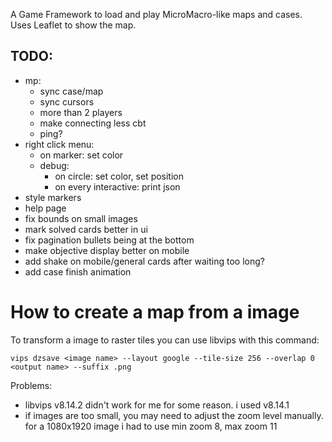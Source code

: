 A Game Framework to load and play MicroMacro-like maps and cases.
Uses Leaflet to show the map.

## TODO:
- mp:
    - sync case/map
    - sync cursors
    - more than 2 players
    - make connecting less cbt
    - ping?
- right click menu:
    - on marker: set color
    - debug:
        - on circle: set color, set position
        - on every interactive: print json
- style markers
- help page
- fix bounds on small images
- mark solved cards better in ui
- fix pagination bullets being at the bottom
- make objective display better on mobile
- add shake on mobile/general cards after waiting too long?
- add case finish animation

# How to create a map from a image
To transform a image to raster tiles you can use libvips with this command:

`vips dzsave <image name> --layout google --tile-size 256 --overlap 0 <output name> --suffix .png`


Problems:
- libvips v8.14.2 didn't work for me for some reason. i used v8.14.1
- if images are too small, you may need to adjust the zoom level manually. for a 1080x1920 image i had to use min zoom 8, max zoom 11